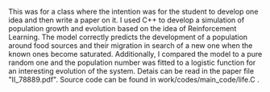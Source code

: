 This was for a class where the intention was for the student to develop one idea and then write a paper on it. I used C++ to develop a simulation of population growth and evolution based on the idea of Reinforcement Learning. The model correctly predicts the development of a population around food sources and their migration in search of a new one when the known ones become saturated. Additionally, I compared the model to a pure random one and the population number was fitted to a logistic function for an interesting evolution of the system. Detais can be read in the paper file "II_78889.pdf". Source code can be found in work/codes/main_code/life.C .

